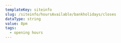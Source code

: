 ```yaml
---
templateKey: siteinfo
slug: /siteinfo/hoursAvailable/bankholidays/closes
dataType: string
value: 8pm
tags:
  - opening hours
---
```



